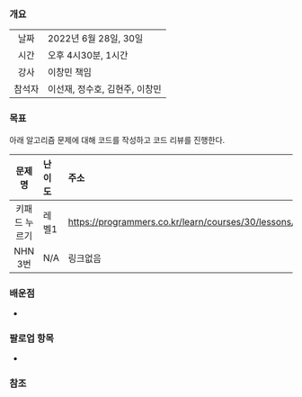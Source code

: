 ### 개요
|  |  |
| :---:  | :--- |
| 날짜 | 2022년 6월 28일, 30일 |
| 시간 | 오후 4시30분, 1시간 |
| 강사 | 이창민 책임 |
| 참석자 | 이선재, 정수호, 김현주, 이창민 |

### 목표
아래 알고리즘 문제에 대해 코드를 작성하고 코드 리뷰를 진행한다.

| 문제명 | 난이도 | 주소 |
| :---:  | :--- | :--- |
| 키패드 누르기 | 레벨1 | https://programmers.co.kr/learn/courses/30/lessons/67256 |
| NHN 3번 | N/A | 링크없음 |

### 배운점
+ 
 
### 팔로업 항목
+ 

### 참조
> 
